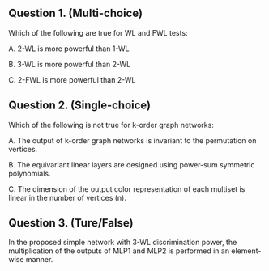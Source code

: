 ## Question 1. (Multi-choice)

Which of the following are true for WL and FWL tests:

A. 2-WL is more powerful than 1-WL

B. 3-WL is more powerful than 2-WL

C. 2-FWL is more powerful than 2-WL


## Question 2. (Single-choice)

Which of the following is not true for k-order graph networks:

A. The output of k-order graph networks is invariant to the permutation on vertices.

B. The equivariant linear layers are designed using power-sum symmetric polynomials.

C. The dimension of the output color representation of each multiset is linear in the number of vertices (n).

## Question 3. (Ture/False)

In the proposed simple network with 3-WL discrimination power, the multiplication of the outputs of MLP1 and MLP2 is performed in an element-wise manner.


